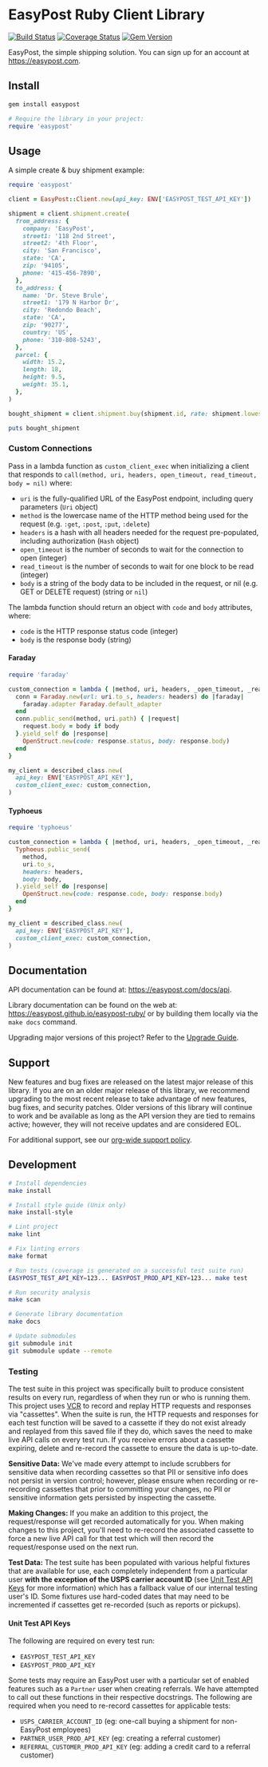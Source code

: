 # EasyPost Ruby Client Library

[![Build Status](https://github.com/EasyPost/easypost-ruby/workflows/CI/badge.svg)](https://github.com/EasyPost/easypost-ruby/actions?query=workflow%3ACI)
[![Coverage Status](https://coveralls.io/repos/github/EasyPost/easypost-ruby/badge.svg?branch=master)](https://coveralls.io/github/EasyPost/easypost-ruby?branch=master)
[![Gem Version](https://badge.fury.io/rb/easypost.svg)](https://badge.fury.io/rb/easypost)

EasyPost, the simple shipping solution. You can sign up for an account at <https://easypost.com>.

## Install

```bash
gem install easypost
```

```ruby
# Require the library in your project:
require 'easypost'
```

## Usage

A simple create & buy shipment example:

```ruby
require 'easypost'

client = EasyPost::Client.new(api_key: ENV['EASYPOST_TEST_API_KEY'])

shipment = client.shipment.create(
  from_address: {
    company: 'EasyPost',
    street1: '118 2nd Street',
    street2: '4th Floor',
    city: 'San Francisco',
    state: 'CA',
    zip: '94105',
    phone: '415-456-7890',
  },
  to_address: {
    name: 'Dr. Steve Brule',
    street1: '179 N Harbor Dr',
    city: 'Redondo Beach',
    state: 'CA',
    zip: '90277',
    country: 'US',
    phone: '310-808-5243',
  },
  parcel: {
    width: 15.2,
    length: 18,
    height: 9.5,
    weight: 35.1,
  },
)

bought_shipment = client.shipment.buy(shipment.id, rate: shipment.lowest_rate)

puts bought_shipment
```

### Custom Connections

Pass in a lambda function as `custom_client_exec` when initializing a client that responds to `call(method, uri, headers, open_timeout, read_timeout, body = nil)` where:
- `uri` is the fully-qualified URL of the EasyPost endpoint, including query parameters (`Uri` object)
- `method` is the lowercase name of the HTTP method being used for the request (e.g. `:get`, `:post`, `:put`, `:delete`)
- `headers` is a hash with all headers needed for the request pre-populated, including authorization (`Hash` object)
- `open_timeout` is the number of seconds to wait for the connection to open (integer)
- `read_timeout` is the number of seconds to wait for one block to be read (integer)
- `body` is a string of the body data to be included in the request, or nil (e.g. GET or DELETE request) (string or `nil`)

The lambda function should return an object with `code` and `body` attributes, where:
- `code` is the HTTP response status code (integer) 
- `body` is the response body (string)

#### Faraday

```ruby
require 'faraday'

custom_connection = lambda { |method, uri, headers, _open_timeout, _read_timeout, body = nil|
  conn = Faraday.new(url: uri.to_s, headers: headers) do |faraday|
    faraday.adapter Faraday.default_adapter
  end
  conn.public_send(method, uri.path) { |request|
    request.body = body if body
  }.yield_self do |response|
    OpenStruct.new(code: response.status, body: response.body)
  end
}

my_client = described_class.new(
  api_key: ENV['EASYPOST_API_KEY'],
  custom_client_exec: custom_connection,
)
```

#### Typhoeus

```ruby
require 'typhoeus'

custom_connection = lambda { |method, uri, headers, _open_timeout, _read_timeout, body = nil|
  Typhoeus.public_send(
    method,
    uri.to_s,
    headers: headers,
    body: body,
  ).yield_self do |response|
    OpenStruct.new(code: response.code, body: response.body)
  end
}

my_client = described_class.new(
  api_key: ENV['EASYPOST_API_KEY'],
  custom_client_exec: custom_connection,
)
```

## Documentation

API documentation can be found at: <https://easypost.com/docs/api>.

Library documentation can be found on the web at: <https://easypost.github.io/easypost-ruby/> or by building them locally via the `make docs` command.

Upgrading major versions of this project? Refer to the [Upgrade Guide](UPGRADE_GUIDE.md).

## Support

New features and bug fixes are released on the latest major release of this library. If you are on an older major release of this library, we recommend upgrading to the most recent release to take advantage of new features, bug fixes, and security patches. Older versions of this library will continue to work and be available as long as the API version they are tied to remains active; however, they will not receive updates and are considered EOL.

For additional support, see our [org-wide support policy](https://github.com/EasyPost/.github/blob/main/SUPPORT.md).

## Development

```bash
# Install dependencies
make install

# Install style guide (Unix only)
make install-style

# Lint project
make lint

# Fix linting errors
make format

# Run tests (coverage is generated on a successful test suite run)
EASYPOST_TEST_API_KEY=123... EASYPOST_PROD_API_KEY=123... make test

# Run security analysis
make scan

# Generate library documentation
make docs

# Update submodules
git submodule init
git submodule update --remote
```

### Testing

The test suite in this project was specifically built to produce consistent results on every run, regardless of when they run or who is running them. This project uses [VCR](https://github.com/vcr/vcr) to record and replay HTTP requests and responses via "cassettes". When the suite is run, the HTTP requests and responses for each test function will be saved to a cassette if they do not exist already and replayed from this saved file if they do, which saves the need to make live API calls on every test run. If you receive errors about a cassette expiring, delete and re-record the cassette to ensure the data is up-to-date.

**Sensitive Data:** We've made every attempt to include scrubbers for sensitive data when recording cassettes so that PII or sensitive info does not persist in version control; however, please ensure when recording or re-recording cassettes that prior to committing your changes, no PII or sensitive information gets persisted by inspecting the cassette.

**Making Changes:** If you make an addition to this project, the request/response will get recorded automatically for you. When making changes to this project, you'll need to re-record the associated cassette to force a new live API call for that test which will then record the request/response used on the next run.

**Test Data:** The test suite has been populated with various helpful fixtures that are available for use, each completely independent from a particular user **with the exception of the USPS carrier account ID** (see [Unit Test API Keys](#unit-test-api-keys) for more information) which has a fallback value of our internal testing user's ID. Some fixtures use hard-coded dates that may need to be incremented if cassettes get re-recorded (such as reports or pickups).

#### Unit Test API Keys

The following are required on every test run:

- `EASYPOST_TEST_API_KEY`
- `EASYPOST_PROD_API_KEY`

Some tests may require an EasyPost user with a particular set of enabled features such as a `Partner` user when creating referrals. We have attempted to call out these functions in their respective docstrings. The following are required when you need to re-record cassettes for applicable tests:

- `USPS_CARRIER_ACCOUNT_ID` (eg: one-call buying a shipment for non-EasyPost employees)
- `PARTNER_USER_PROD_API_KEY` (eg: creating a referral customer)
- `REFERRAL_CUSTOMER_PROD_API_KEY` (eg: adding a credit card to a referral customer)

